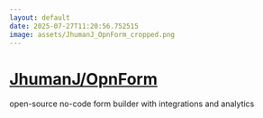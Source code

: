 ```yaml
---
layout: default
date: 2025-07-27T11:20:56.752515
image: assets/JhumanJ_OpnForm_cropped.png
---
```


# [JhumanJ/OpnForm](https://github.com/JhumanJ/OpnForm)

open-source no-code form builder with integrations and analytics
